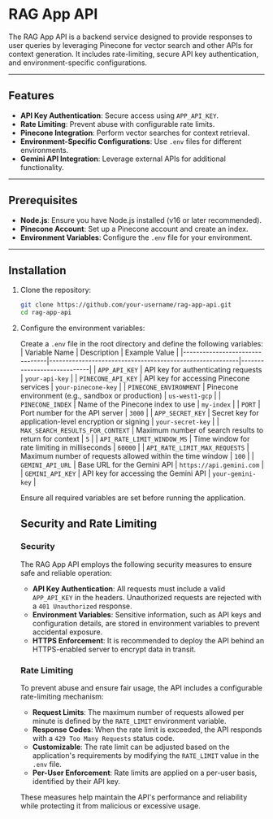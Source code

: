 # RAG App API

The RAG App API is a backend service designed to provide responses to user queries by leveraging Pinecone for vector search and other APIs for context generation. It includes rate-limiting, secure API key authentication, and environment-specific configurations.

---

## Features

- **API Key Authentication**: Secure access using `APP_API_KEY`.
- **Rate Limiting**: Prevent abuse with configurable rate limits.
- **Pinecone Integration**: Perform vector searches for context retrieval.
- **Environment-Specific Configurations**: Use `.env` files for different environments.
- **Gemini API Integration**: Leverage external APIs for additional functionality.

---

## Prerequisites

- **Node.js**: Ensure you have Node.js installed (v16 or later recommended).
- **Pinecone Account**: Set up a Pinecone account and create an index.
- **Environment Variables**: Configure the `.env` file for your environment.

---

## Installation

1. Clone the repository:
   ```bash
   git clone https://github.com/your-username/rag-app-api.git
   cd rag-app-api

2. Configure the environment variables:

    Create a `.env` file in the root directory and define the following variables:
    | Variable Name                  | Description                                              | Example Value              |
    |--------------------------------|----------------------------------------------------------|----------------------------|
    | `APP_API_KEY`                  | API key for authenticating requests                      | `your-api-key`             |
    | `PINECONE_API_KEY`             | API key for accessing Pinecone services                  | `your-pinecone-key`        |
    | `PINECONE_ENVIRONMENT`                 | Pinecone environment (e.g., sandbox or production)       | `us-west1-gcp`             |
    | `PINECONE_INDEX`               | Name of the Pinecone index to use                        | `my-index`                 |
    | `PORT`                         | Port number for the API server                           | `3000`                     |
    | `APP_SECRET_KEY`               | Secret key for application-level encryption or signing   | `your-secret-key`          |
    | `MAX_SEARCH_RESULTS_FOR_CONTEXT` | Maximum number of search results to return for context  | `5`                        |
    | `API_RATE_LIMIT_WINDOW_MS`     | Time window for rate limiting in milliseconds            | `60000`                    |
    | `API_RATE_LIMIT_MAX_REQUESTS`  | Maximum number of requests allowed within the time window | `100`                     |
    | `GEMINI_API_URL`               | Base URL for the Gemini API                              | `https://api.gemini.com`   |
    | `GEMINI_API_KEY`               | API key for accessing the Gemini API                     | `your-gemini-key`          |


    Ensure all required variables are set before running the application.

    ## Security and Rate Limiting

    ### Security

    The RAG App API employs the following security measures to ensure safe and reliable operation:

    - **API Key Authentication**: All requests must include a valid `APP_API_KEY` in the headers. Unauthorized requests are rejected with a `401 Unauthorized` response.
    - **Environment Variables**: Sensitive information, such as API keys and configuration details, are stored in environment variables to prevent accidental exposure.
    - **HTTPS Enforcement**: It is recommended to deploy the API behind an HTTPS-enabled server to encrypt data in transit.

    ### Rate Limiting

    To prevent abuse and ensure fair usage, the API includes a configurable rate-limiting mechanism:

    - **Request Limits**: The maximum number of requests allowed per minute is defined by the `RATE_LIMIT` environment variable.
    - **Response Codes**: When the rate limit is exceeded, the API responds with a `429 Too Many Requests` status code.
    - **Customizable**: The rate limit can be adjusted based on the application's requirements by modifying the `RATE_LIMIT` value in the `.env` file.
    - **Per-User Enforcement**: Rate limits are applied on a per-user basis, identified by their API key.

    These measures help maintain the API's performance and reliability while protecting it from malicious or excessive usage.